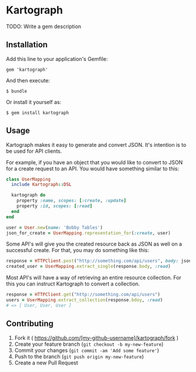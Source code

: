 # Kartograph

TODO: Write a gem description

## Installation

Add this line to your application's Gemfile:

    gem 'kartograph'

And then execute:

    $ bundle

Or install it yourself as:

    $ gem install kartograph

## Usage

Kartograph makes it easy to generate and convert JSON. It's intention is to be used for API clients.

For example, if you have an object that you would like to convert to JSON for a create request to an API. You would have something similar to this:

```ruby
class UserMapping
  include Kartograph::DSL

  kartograph do
    property :name, scopes: [:create, :update]
    property :id, scopes: [:read]
  end
end

user = User.new(name: 'Bobby Tables')
json_for_create = UserMapping.representation_for(:create, user)
```

Some API's will give you the created resource back as JSON as well on a successful create. For that, you may do something like this:

```ruby
response = HTTPClient.post("http://something.com/api/users", body: json_for_create)
created_user = UserMapping.extract_single(response.body, :read)
```

Most API's will have a way of retrieving an entire resource collection. For this you can instruct Kartograph to convert a collection.

```ruby
response = HTTPClient.get("http://something.com/api/users")
users = UserMapping.extract_collection(response.bdoy, :read)
# => [ User, User, User ]
```

## Contributing

1. Fork it ( https://github.com/[my-github-username]/kartograph/fork )
2. Create your feature branch (`git checkout -b my-new-feature`)
3. Commit your changes (`git commit -am 'Add some feature'`)
4. Push to the branch (`git push origin my-new-feature`)
5. Create a new Pull Request

